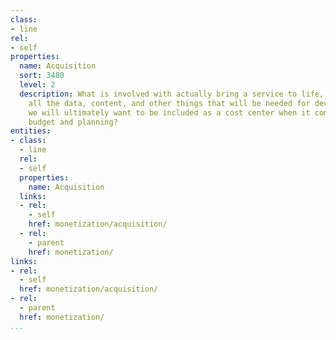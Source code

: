 ```yaml
---
class:
- line
rel:
- self
properties:
  name: Acquisition
  sort: 3480
  level: 2
  description: What is involved with actually bring a service to life, and obtain
    all the data, content, and other things that will be needed for development, and
    we will ultimately want to be included as a cost center when it comes to overall
    budget and planning?
entities:
- class:
  - line
  rel:
  - self
  properties:
    name: Acquisition
  links:
  - rel:
    - self
    href: monetization/acquisition/
  - rel:
    - parent
    href: monetization/
links:
- rel:
  - self
  href: monetization/acquisition/
- rel:
  - parent
  href: monetization/
...
```

